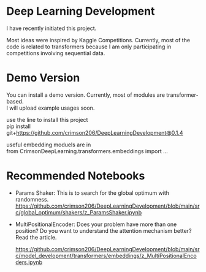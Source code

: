 # Deep Learning Development

I have recently initiated this project.

Most ideas were inspired by Kaggle Competitions.
Currently, most of the code is related to transformers because I am only participating in competitions involving sequential data.

# Demo Version

You can install a demo version.
Currently, most of modules are transformer-based.\
I will upload example usages soon.

use the line to install this project\
pip install git+https://github.com/crimson206/DeepLearningDevelopment@0.1.4

useful embedding moduels are in\
from CrimsonDeepLearning.transformers.embeddings import ...

# Recommended Notebooks
- Params Shaker: This is to search for the global optimum with randomness.
  https://github.com/crimson206/DeepLearningDevelopment/blob/main/src/global_optimum/shakers/z_ParamsShaker.ipynb

- MultiPositionalEncoder:
  Does your problem have more than one position?
  Do you want to understand the attention mechanism better?
  Read the article.
  
  https://github.com/crimson206/DeepLearningDevelopment/blob/main/src/model_development/transformers/embeddings/z_MultiPositionalEncoders.ipynb
